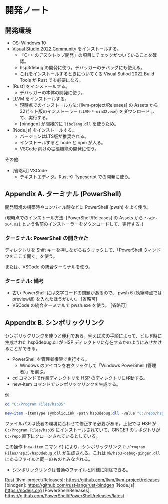 # 開発ノート

## 開発環境

- OS: Windows 10
- [Visual Studio 2022 Community] をインストールする。
    - 「C++ のデスクトップ開発」の項目にチェックがついていることを確認。
    - hsp3debug の開発に使う。デバッガーのデバッグにも使える。
    - これをインストールするときについてくる Visual Sutiod 2022 Build Tools が Rust でも必要になる。
- [Rust] をインストールする。
    - デバッガーの本体の開発に使う。
- LLVM をインストールする。
    - 現時点でのインストール方法: [llvm-project/Releases] の Assets から32ビット版のインストーラー (`LLVM-*-win32.exe`) をダウンロードして、実行する。
    - [bindgen] が間接的に `libclang.dll` を使うため。
- [Node.js] をインストールする。
    - バージョンはLTS版が推奨される。
    - インストールすると node と npm が入る。
    - VSCode 向けの拡張機能の開発に使う。

その他:

- \[省略可\] VSCode
    - テキストエディタ。Rust や Typescript での開発に使う。

## Appendix A. ターミナル (PowerShell)

開発環境の構築時やコンパイル時などに PowerShell (pwsh) をよく使う。

(現時点でのインストール方法: [PowerShell/Releases] の Assets から `*-win-x64.msi` という名前のインストーラーをダウンロードして、実行する。)

### ターミナル: PowerShell の開きかた

ディレクトリを Shift キーを押しながら右クリックして、「PowerShell ウィンドウをここで開く」を使う。

または、VSCode の統合ターミナルを使う。

### ターミナル: 備考

- 古い PowerShell には文字コードの問題があるので、 pwsh 6 (執筆時点ではpreview版) を入れたほうがいい。 \[省略可\]
- VSCode の統合ターミナルで pwsh.exe を使う。 \[省略可\]

## Appendix B. シンボリックリンク

シンボリックリンクを使うと便利である。例えば次の手順によって、ビルド時に生成された hsp3debug.dll が HSP ディレクトリに存在するかのようにみせかけることができる。

- PowerShell を管理者権限で実行する。
    - Windows のアイコンを右クリックして「Windows PowerShell (管理者)」を選ぶ。
- cd コマンドで作業ディレクトリを HSP のディレクトリに移動する。
- new-item コマンドでシンボリックリンクを生成する。

例:

```powershell
cd "C:/Program Files/hsp35"

new-item -itemType symbolicLink -path hsp3debug.dll -value "C:/repo/hsp3-debug-ginger/hsp3debug/Debug/hsp3-debug-ginger.dll"
```

ファイルパスは読者の環境に合わせて修正する必要がある。上記では HSP が `C:/Program Files/hsp35` にインストールされていて、GINGER のリポジトリが `C:/repo` 直下にクローンされているとしている。

この操作 (`new-item` コマンド) により、シンボリックリンク `C:/Program Files/hsp35/hsp3debug.dll` が生成される。これは `略/hsp3-debug-ginger.dll` にあるファイルと同一のものとみなされる。

- シンボリックリンクは普通のファイルと同様に削除できる。



[Visual Studio 2022 Community]: https://visualstudio.microsoft.com/ja/downloads/
[Rust](https://www.rust-lang.org)
[llvm-project/Releases]: https://github.com/llvm/llvm-project/releases
[bindgen]: https://github.com/rust-lang/rust-bindgen
[Node.js]: https://nodejs.org
[PowerShell/Releases]: https://github.com/PowerShell/PowerShell/releases/latest
